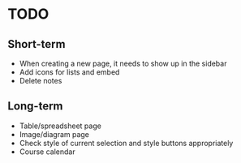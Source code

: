 TODO
====

Short-term
----------
- When creating a new page, it needs to show up in the sidebar
- Add icons for lists and embed
- Delete notes

Long-term
---------
- Table/spreadsheet page
- Image/diagram page
- Check style of current selection and style buttons appropriately
- Course calendar
